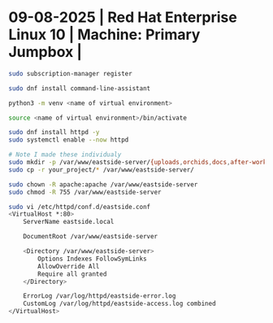 # 09-08-2025 | Red Hat Enterprise Linux 10 | Machine: Primary Jumpbox |

```bash
sudo subscription-manager register
```

```bash
sudo dnf install command-line-assistant
```

```bash
python3 -m venv <name of virtual environment>
```

```bash
source <name of virtual environment>/bin/activate
```

```bash
sudo dnf install httpd -y
sudo systemctl enable --now httpd
```

```bash
# Note I made these individualy
sudo mkdir -p /var/www/eastside-server/{uploads,orchids,docs,after-work,assignments,images}
sudo cp -r your_project/* /var/www/eastside-server/
```

```bash
sudo chown -R apache:apache /var/www/eastside-server
sudo chmod -R 755 /var/www/eastside-server
```

```bash
sudo vi /etc/httpd/conf.d/eastside.conf
<VirtualHost *:80>
    ServerName eastside.local

    DocumentRoot /var/www/eastside-server

    <Directory /var/www/eastside-server>
        Options Indexes FollowSymLinks
        AllowOverride All
        Require all granted
    </Directory>

    ErrorLog /var/log/httpd/eastside-error.log
    CustomLog /var/log/httpd/eastside-access.log combined
</VirtualHost>
```
















